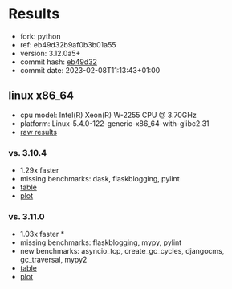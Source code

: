 # Results

- fork: python
- ref: eb49d32b9af0b3b01a55
- version: 3.12.0a5+
- commit hash: [eb49d32](https://github.com/python/cpython/commit/eb49d32)
- commit date: 2023-02-08T11:13:43+01:00

## linux x86_64

- cpu model: Intel(R) Xeon(R) W-2255 CPU @ 3.70GHz
- platform: Linux-5.4.0-122-generic-x86_64-with-glibc2.31
- [raw results](bm-20230208-linux-x86_64-python-eb49d32b9af0b3b01a55-3.12.0a5%2B-eb49d32.json)

### vs. 3.10.4

- 1.29x faster
- missing benchmarks: dask, flaskblogging, pylint
- [table](bm-20230208-linux-x86_64-python-eb49d32b9af0b3b01a55-3.12.0a5%2B-eb49d32-vs-3.10.4.md)
- [plot](bm-20230208-linux-x86_64-python-eb49d32b9af0b3b01a55-3.12.0a5%2B-eb49d32-vs-3.10.4.png)

### vs. 3.11.0

- 1.03x faster \*
- missing benchmarks: flaskblogging, mypy, pylint
- new benchmarks: asyncio_tcp, create_gc_cycles, djangocms, gc_traversal, mypy2
- [table](bm-20230208-linux-x86_64-python-eb49d32b9af0b3b01a55-3.12.0a5%2B-eb49d32-vs-3.11.0.md)
- [plot](bm-20230208-linux-x86_64-python-eb49d32b9af0b3b01a55-3.12.0a5%2B-eb49d32-vs-3.11.0.png)

